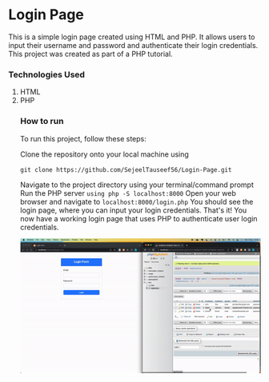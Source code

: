 <h1>Login Page</h1>

<p>This is a simple login page created using HTML and PHP. It allows users to input their username and password and authenticate their login credentials. This project was created as part of a PHP tutorial.
</p>

<h3>Technologies Used</h3>
<ol>
  <li>HTML</li>
  <li>PHP</li>

<h3>How to run</h3>
<p>To run this project, follow these steps:</p>

<p>Clone the repository onto your local machine using</p>
  
  ```
git clone https://github.com/SejeelTauseef56/Login-Page.git
```
Navigate to the project directory using your terminal/command prompt
Run the PHP server ```using php -S localhost:8000```
Open your web browser and navigate to ```localhost:8000/login.php```
You should see the login page, where you can input your login credentials.
That's it! You now have a working login page that uses PHP to authenticate user login credentials.


![login Page](./login.gif)

